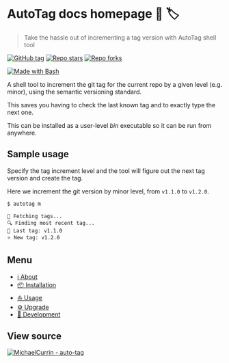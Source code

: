 # AutoTag docs homepage 🤖 🏷️
> Take the hassle out of incrementing a tag version with AutoTag shell tool

[![GitHub tag](https://img.shields.io/github/tag/MichaelCurrin/auto-tag.svg)](https://GitHub.com/MichaelCurrin/auto-tag/tags/)
[![Repo stars](https://img.shields.io/github/stars/MichaelCurrin/auto-tag?style=social)](https://github.com/MichaelCurrin/auto-tag)
[![Repo forks](https://img.shields.io/github/forks/MichaelCurrin/auto-tag?style=social)](https://github.com/MichaelCurrin/auto-tag)

[![Made with Bash](https://img.shields.io/badge/Made%20with-Bash-blue?logo=gnu-bash&logoColor=white)](https://www.gnu.org/software/bash/)

A shell tool to increment the git tag for the current repo by a given level (e.g. minor), using the semantic versioning standard.

This saves you having to check the last known tag and to exactly type the next one.

This can be installed as a user-level _bin_ executable so it can be run from anywhere.


## Sample usage

Specify the tag increment level and the tool will figure out the next tag version and create the tag.

Here we increment the git version by minor level, from `v1.1.0` to `v1.2.0`.

```sh
$ autotag m
```
```
🚛 Fetching tags...
🔍 Finding most recent tag...
👴 Last tag: v1.1.0
⭐ New tag: v1.2.0
```


## Menu

- [ℹ️ About](about)
- [📦 Installation](installation)
- [⛵ Usage](usage)
- [⚙️ Upgrade](upgrade)
- [🚧 Development](development)


## View source

[![MichaelCurrin - auto-tag](https://img.shields.io/static/v1?label=MichaelCurrin&message=auto-tag&color=blue&logo=github)](https://github.com/MichaelCurrin/auto-tag)

